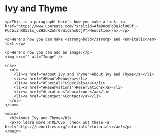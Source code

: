 <html>
  <head>
    <meta charset="UTF-8">
    <meta name="viewport" content="width=device-width, initial-scale=1.0">
    <title>The web site of melissal24</title>
    <!-- The style.css file allows you to change the look of your web pages.
         If you include the next line in all your web pages, they will all share the same look.
         This makes it easier to make new pages for your site. -->
    <link href="/style.css" rel="stylesheet" type="text/css" media="all">
  </head>  
  <body>
    <h1>Ivy and Thyme</h1>

    <p>This is a paragraph! Here's how you make a link: <a href="https://www.ubereats.com/?srsltid=AfmBOooFo3uJql000f_-FUCbiihRO53Is_uZH2uK2utr0rWicShsUCjV">Neocities</a>.</p>

    <p>Here's how you can make <strong>bold</strong> and <em>italic</em> text.</p>

    <p>Here's how you can add an image:</p>
    <img src="" alt="Image" />

    <nav>
      <ul>
        <li><a href="#About Ivy and Thyme">About Ivy and Thyme</a></li>
        <li><a href="#Menu">Menu</a></li>
        <li><a href="#Specials">Specials</a></li>
        <li><a href="#Reservations">Reservations</a></li>
        <li><a href="#Locations">Locations</a></li>
        <li><a href="#Contact">Contact</a></li>
      </ul>
    </nav>
  
    <main>
      <h2>About Ivy and Thyme</h2>
      <p>To learn more HTML/CSS, check out these <a href="https://neocities.org/tutorials">tutorials</a>!</p>
    </main>
  </body>
</html>
